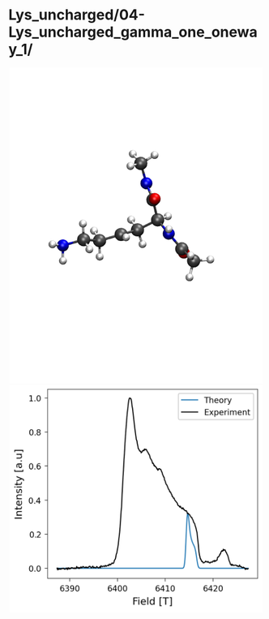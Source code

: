 Lys_uncharged/04-Lys_uncharged_gamma_one_oneway_1/
==================================================

<div align="center">
  <img src="./opt.png"  width="500">
</div>


<div align="center">
  <img src="./field_intensity.png"  width="500">
</div>
